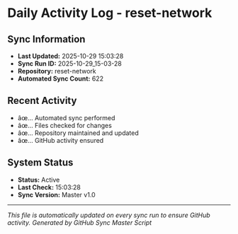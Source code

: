 ﻿# Daily Activity Log - reset-network

## Sync Information
- **Last Updated:** 2025-10-29 15:03:28
- **Sync Run ID:** 2025-10-29_15-03-28
- **Repository:** reset-network
- **Automated Sync Count:** 622

## Recent Activity
- âœ… Automated sync performed
- âœ… Files checked for changes
- âœ… Repository maintained and updated
- âœ… GitHub activity ensured

## System Status
- **Status:** Active
- **Last Check:** 15:03:28
- **Sync Version:** Master v1.0

---
*This file is automatically updated on every sync run to ensure GitHub activity.*
*Generated by GitHub Sync Master Script*
